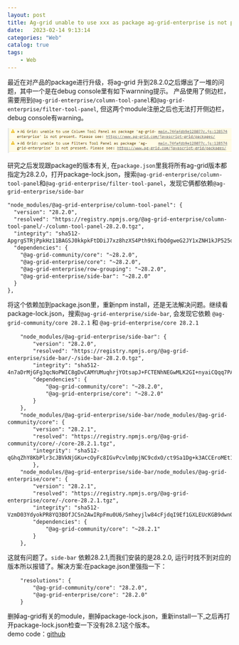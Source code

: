 ```yaml
---
layout: post
title: Ag-grid unable to use xxx as package ag-grid-enterprise is not present
date:   2023-02-14 9:13:14
categories: "Web"
catalog: true
tags: 
    - Web
---
```


最近在对产品的package进行升级，将ag-grid 升到28.2.0之后爆出了一堆的问题，其中一个是在debug console里有如下warnning提示。
产品使用了侧边栏，需要用到`@ag-grid-enterprise/column-tool-panel`和`@ag-grid-enterprise/filter-tool-panel`, 但这两个module注册之后也无法打开侧边栏，debug console有warning。  

![img](https://github.com/kerwenzhang/kerwenzhang.github.io/blob/master/_posts/image/aggrid1.png?raw=true)  

研究之后发现跟package的版本有关, 在`package.json`里我将所有ag-grid版本都指定为28.2.0，打开package-lock.json，搜索`@ag-grid-enterprise/column-tool-panel`和`@ag-grid-enterprise/filter-tool-panel`，发现它俩都依赖`@ag-grid-enterprise/side-bar`

    "node_modules/@ag-grid-enterprise/column-tool-panel": {
      "version": "28.2.0",
      "resolved": "https://registry.npmjs.org/@ag-grid-enterprise/column-tool-panel/-/column-tool-panel-28.2.0.tgz",
      "integrity": "sha512-ApgrgSTRjPpkHz11BAGSJ0kkpkFtDDiJ7xz8hzXS4Pth9XifbQdgweG2JY1xZNH1kJP525qgQv2o2Sxfehb+xQ==",
      "dependencies": {
        "@ag-grid-community/core": "~28.2.0",
        "@ag-grid-enterprise/core": "~28.2.0",
        "@ag-grid-enterprise/row-grouping": "~28.2.0",
        "@ag-grid-enterprise/side-bar": "~28.2.0"
      }
    },

将这个依赖加到package.json里，重新npm install，还是无法解决问题。继续看package-lock.json，搜索`@ag-grid-enterprise/side-bar`, 会发现它依赖 `@ag-grid-community/core 28.2.1` 和 `@ag-grid-enterprise/core 28.2.1`

        "node_modules/@ag-grid-enterprise/side-bar": {
            "version": "28.2.0",
            "resolved": "https://registry.npmjs.org/@ag-grid-enterprise/side-bar/-/side-bar-28.2.0.tgz",
            "integrity": "sha512-4n7aDrMjGFg3qcNoPWIC8gDvCAMYUMuqhrjYOtsapJ+FCTENhNEGwMLK2GI+nyaiCQqq7PAhPoDN6hLVwy5xJQ==",
            "dependencies": {
                "@ag-grid-community/core": "~28.2.0",
                "@ag-grid-enterprise/core": "~28.2.0"
            }
        },
        "node_modules/@ag-grid-enterprise/side-bar/node_modules/@ag-grid-community/core": {
            "version": "28.2.1",
            "resolved": "https://registry.npmjs.org/@ag-grid-community/core/-/core-28.2.1.tgz",
            "integrity": "sha512-qGhqZhY8KbPlr3cJBVkNjGKu+cOyFc8IGvPcvlm0pjNC9cdxO/ct9Sa1Dg+k3ACCEroMEt1apBvnoOgurpvewQ=="
            },
        "node_modules/@ag-grid-enterprise/side-bar/node_modules/@ag-grid-enterprise/core": {
            "version": "28.2.1",
            "resolved": "https://registry.npmjs.org/@ag-grid-enterprise/core/-/core-28.2.1.tgz",
            "integrity": "sha512-VzmD03YdyokPR8YQ3BOfJCSn2AwIRpFmu0U6/Smheyjlw84cFjdqI9Ef1GXLEUcKGB9dwnQESEfq9gIckwHcug==",
            "dependencies": {
                "@ag-grid-community/core": "~28.2.1"
            }
        },

这就有问题了。`side-bar` 依赖28.2.1,而我们安装的是28.2.0, 运行时找不到对应的版本所以报错了。解决方案:在package.json里强指一下：  

        "resolutions": {
            "@ag-grid-community/core": "28.2.0",
            "@ag-grid-enterprise/core": "28.2.0"
        }

删掉ag-grid有关的module，删掉package-lock.json，重新install一下,之后再打开package-lock.json检查一下没有28.2.1这个版本。  
demo code：[github](https://github.com/kerwenzhang/ag-grid-demo)  